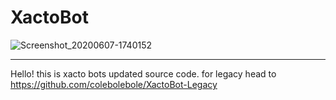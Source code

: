 # XactoBot
![Screenshot_20200607-1740152](https://github.com/colebolebole/XactoBot/assets/88512222/8fc8b298-79d7-44fd-9628-92d75dcc778d)


---

Hello! this is xacto bots updated source code. for legacy head to https://github.com/colebolebole/XactoBot-Legacy
